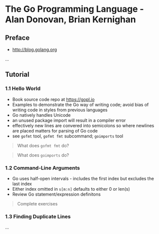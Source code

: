 # The Go Programming Language - Alan Donovan, Brian Kernighan

## Preface

- http://blog.golang.org

...

## Tutorial
### 1.1 Hello World
- Book source code repo at https://gopl.io
- Examples to demonstrate the Go way of writing code; avoid bias of writing code in styles from previous languages
- Go natively handles Unicode
- an unused package import will result in a compiler error
- effectively new lines are convered into semicolons so where newlines are placed matters for parsing of Go code
- see `gofmt` tool, `gofmt fmt` subcommand; `goimports` tool
> What does `gofmt fmt` do?

> What does `goimports` do?

### 1.2 Command-Line Arguments
- Go uses half-open intervals - includes the first index but excludes the last index
- Either index omitted in `s[m:n]` defaults to either 0 or len(s)
- Review Go statement/expression definitons
> Complete exercises

### 1.3 Finding Duplicate Lines
...

